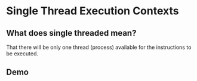 # Single Thread Execution Contexts

## What does single threaded mean?

That there will be only one thread (process) available for the instructions to be executed.

## Demo